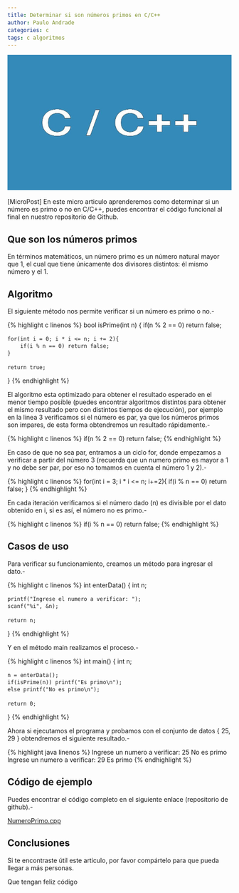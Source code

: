 ```yaml
---
title: Determinar si son números primos en C/C++
author: Paulo Andrade
categories: c
tags: c algoritmos
---
```


![Numeros primos en C/C++](/img/c.jpg)

[MicroPost] En este micro articulo aprenderemos como determinar si un número es primo o no en C/C++, puedes encontrar el código funcional al final en nuestro repositorio de Github.

## Que son los números primos

En términos matemáticos, un número primo es un número natural mayor que 1, el cual que tiene únicamente dos divisores distintos: él mismo número y el 1.

## Algoritmo

El siguiente método nos permite verificar si un número es primo o no.-

<ins class="adsbygoogle"
     style="display:block; text-align:center;"
     data-ad-layout="in-article"
     data-ad-format="fluid"
     data-ad-client="ca-pub-0593566584451788"
     data-ad-slot="1426664336"></ins>
<script>
     (adsbygoogle = window.adsbygoogle || []).push({});
</script>

{% highlight c linenos %}
bool isPrime(int n)
{
    if(n % 2 == 0) return false;

    for(int i = 0; i * i <= n; i += 2){
        if(i % n == 0) return false;
    }

    return true;
}
{% endhighlight %}

El algoritmo esta optimizado para obtener el resultado esperado en el menor tiempo posible (puedes encontrar algoritmos distintos para obtener el mismo resultado pero con distintos tiempos de ejecución), por ejemplo en la linea 3 verificamos si el número es par, ya que los números primos son impares, de esta forma obtendremos un resultado rápidamente.-

{% highlight c linenos %}
if(n % 2 == 0) return false;
{% endhighlight %}

En caso de que no sea par, entramos a un ciclo for, donde empezamos a verificar a partir del número 3 (recuerda que un numero primo es mayor a 1 y no debe ser par, por eso no tomamos en cuenta el número 1 y 2).-

{% highlight c linenos %}
for(int i = 3; i * i <= n; i+=2){
    if(i % n == 0) return false;
}
{% endhighlight %}

En cada iteración verificamos si el número dado (n) es divisible por el dato obtenido en i, si es así, el número no es primo.-

{% highlight c linenos %}
if(i % n == 0) return false;
{% endhighlight %}

## Casos de uso

Para verificar su funcionamiento, creamos un método para ingresar el dato.-

{% highlight c linenos %}
int enterData()
{
    int n;

    printf("Ingrese el numero a verificar: ");
    scanf("%i", &n);

    return n;
}
{% endhighlight %}

Y en el método main realizamos el proceso.-

{% highlight c linenos %}
int main()
{
    int n;

    n = enterData();
    if(isPrime(n)) printf("Es primo\n");
    else printf("No es primo\n");

    return 0;
}
{% endhighlight %}

Ahora si ejecutamos el programa y probamos con el conjunto de datos { 25, 29 } obtendremos el siguiente resultado.-

{% highlight java linenos %}
Ingrese un numero a verificar: 25
No es primo
Ingrese un numero a verificar: 29
Es primo
{% endhighlight %}

## Código de ejemplo

Puedes encontrar el código completo en el siguiente enlace (repositorio de github).-

[NumeroPrimo.cpp](https://github.com/Codeandomx/algoritmos-c/blob/master/NumeroPrimo.cpp)

## Conclusiones

Si te encontraste útil este articulo, por favor compártelo para que pueda llegar a más personas.

Que tengan feliz código